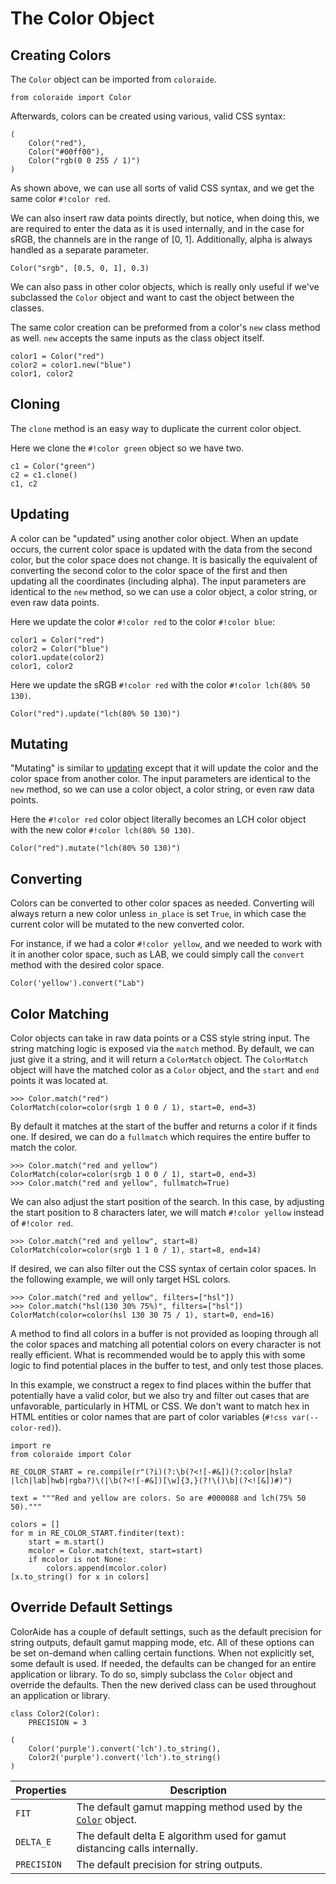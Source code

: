 # The Color Object

## Creating Colors

The `Color` object can be imported from `coloraide`.

```py3
from coloraide import Color
```

Afterwards, colors can be created using various, valid CSS syntax:

```color
(
    Color("red"),
    Color("#00ff00"),
    Color("rgb(0 0 255 / 1)")
)
```

As shown above, we can use all sorts of valid CSS syntax, and we get the same color `#!color red`.

We can also insert raw data points directly, but notice, when doing this, we are required to enter the data as it is
used internally, and in the case for sRGB, the channels are in the range of \[0, 1\]. Additionally, alpha is always
handled as a separate parameter.

```color
Color("srgb", [0.5, 0, 1], 0.3)
```

We can also pass in other color objects, which is really only useful if we've subclassed the `Color` object and want
to cast the object between the classes.

The same color creation can be preformed from a color's `new` class method as well. `new` accepts the same inputs
as the class object itself.

```color
color1 = Color("red")
color2 = color1.new("blue")
color1, color2
```

## Cloning

The `clone` method is an easy way to duplicate the current color object.

Here we clone the `#!color green` object so we have two.

```color
c1 = Color("green")
c2 = c1.clone()
c1, c2
```

## Updating

A color can be "updated" using another color object. When an update occurs, the current color space is updated with the
data from the second color, but the color space does not change. It is basically the equivalent of converting the second
color to the color space of the first and then updating all the coordinates (including alpha). The input parameters
are identical to the `new` method, so we can use a color object, a color string, or even raw data points.

Here we update the color `#!color red` to the color `#!color blue`:

```color
color1 = Color("red")
color2 = Color("blue")
color1.update(color2)
color1, color2
```

Here we update the sRGB `#!color red` with the color `#!color lch(80% 50 130)`.

```color
Color("red").update("lch(80% 50 130)")
```

## Mutating

"Mutating" is similar to [updating](#updating) except that it will update the color and the color space from another
color. The input parameters are identical to the `new` method, so we can use a color object, a color string, or even
raw data points.

Here the `#!color red` color object literally becomes an LCH color object with the new color
`#!color lch(80% 50 130)`.

```color
Color("red").mutate("lch(80% 50 130)")
```

## Converting

Colors can be converted to other color spaces as needed. Converting will always return a new color unless `in_place` is
set `True`, in which case the current color will be mutated to the new converted color.

For instance, if we had a color `#!color yellow`, and we needed to work with it in another color space, such as LAB, we
could simply call the `convert` method with the desired color space.

```color
Color('yellow').convert("Lab")
```

## Color Matching

Color objects can take in raw data points or a CSS style string input. The string matching logic is exposed via the
`match` method. By default, we can just give it a string, and it will return a `ColorMatch` object. The `ColorMatch`
object will have the matched color as a `Color` object, and the `start` and `end` points it was located at.

```pycon3
>>> Color.match("red")
ColorMatch(color=color(srgb 1 0 0 / 1), start=0, end=3)
```

By default it matches at the start of the buffer and returns a color if it finds one. If desired, we can do a
`fullmatch` which requires the entire buffer to match the color.

```pycon3
>>> Color.match("red and yellow")
ColorMatch(color=color(srgb 1 0 0 / 1), start=0, end=3)
>>> Color.match("red and yellow", fullmatch=True)
```

We can also adjust the start position of the search. In this case, by adjusting the start position to 8
characters later, we will match `#!color yellow` instead of `#!color red`.

```pycon3
>>> Color.match("red and yellow", start=8)
ColorMatch(color=color(srgb 1 1 0 / 1), start=8, end=14)
```

If desired, we can also filter out the CSS syntax of certain color spaces. In the following example, we will only target
HSL colors.

```pycon3
>>> Color.match("red and yellow", filters=["hsl"])
>>> Color.match("hsl(130 30% 75%)", filters=["hsl"])
ColorMatch(color=color(hsl 130 30 75 / 1), start=0, end=16)
```

A method to find all colors in a buffer is not provided as looping through all the color spaces and matching all
potential colors on every character is not really efficient.  What is recommended would be to apply this with some logic
to find potential places in the buffer to test, and only test those places.

In this example, we construct a regex to find places within the buffer that potentially have a valid color, but we also
try and filter out cases that are unfavorable, particularly in HTML or CSS. We don't want to match hex in HTML entities
or color names that are part of color variables (`#!css var(--color-red)`).

```color
import re
from coloraide import Color

RE_COLOR_START = re.compile(r"(?i)(?:\b(?<![-#&])(?:color|hsla?|lch|lab|hwb|rgba?)\(|\b(?<![-#&])[\w]{3,}(?!\()\b|(?<![&])#)")

text = """Red and yellow are colors. So are #000088 and lch(75% 50 50)."""

colors = []
for m in RE_COLOR_START.finditer(text):
    start = m.start()
    mcolor = Color.match(text, start=start)
    if mcolor is not None:
        colors.append(mcolor.color)
[x.to_string() for x in colors]
```

## Override Default Settings

ColorAide has a couple of default settings, such as the default precision for string outputs, default gamut mapping
mode, etc. All of these options can be set on-demand when calling certain functions. When not explicitly set, some
default is used. If needed, the defaults can be changed for an entire application or library. To do so, simply subclass
the `Color` object and override the defaults. Then the new derived class can be used throughout an application or
library.

```color
class Color2(Color):
    PRECISION = 3

(
    Color('purple').convert('lch').to_string(),
    Color2('purple').convert('lch').to_string()
)
```

Properties  | Description
----------- | -----------
`FIT`       | The default gamut mapping method used by the [`Color`](#color) object.
`DELTA_E`   | The default delta E algorithm used for gamut distancing calls internally.
`PRECISION` | The default precision for string outputs.
